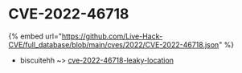 # CVE-2022-46718
{% embed url="https://github.com/Live-Hack-CVE/full_database/blob/main/cves/2022/CVE-2022-46718.json" %}

* biscuitehh ~> [cve-2022-46718-leaky-location](https://www.alice-snow.ru/2022/database/cve-2022-46718/cve-2022-46718-leaky-location-biscuitehh)